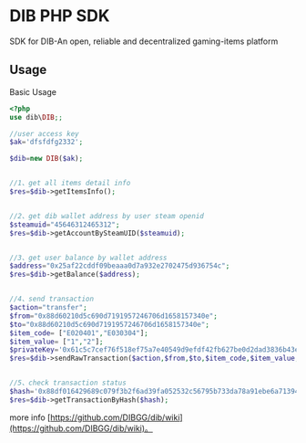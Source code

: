 # DIB PHP SDK
SDK for DIB-An open, reliable and decentralized gaming-items platform

## Usage

Basic Usage

```php
<?php
use dib\DIB;;

//user access key
$ak='dfsfdfg2332';

$dib=new DIB($ak);


//1、get all items detail info
$res=$dib->getItemsInfo();


//2、get dib wallet address by user steam openid
$steamuid="45646312465312";
$res=$dib->getAccountBySteamUID($steamuid);


//3、get user balance by wallet address
$address="0x25af22cddf09beaaa0d7a932e2702475d936754c";
$res=$dib->getBalance($address);


//4、send transaction
$action="transfer";
$from="0x88d60210d5c690d7191957246706d1658157340e";
$to="0x88d60210d5c690d7191957246706d1658157340e";
$item_code= ["E020401","E030304"];
$item_value= ["1","2"];
$privateKey='0x61c5c7cef76f518ef75a7e40549d9efdf42fb627be0d2dad3836b43e7e784552';
$res=$dib->sendRawTransaction($action,$from,$to,$item_code,$item_value,$privateKey);


//5、check transaction status
$hash='0x88df016429689c079f3b2f6ad39fa052532c56795b733da78a91ebe6a713944b';
$res=$dib->getTransactionByHash($hash);


```
more info [https://github.com/DIBGG/dib/wiki](https://github.com/DIBGG/dib/wiki)。
